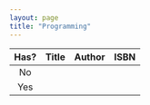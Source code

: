 ```yaml
---
layout: page
title: "Programming"
---
```


| Has?  | Title | Author | ISBN |
| :---: | :---- | :----- | :--- |
|  No   |       |        |      |
|  Yes  |       |        |      |